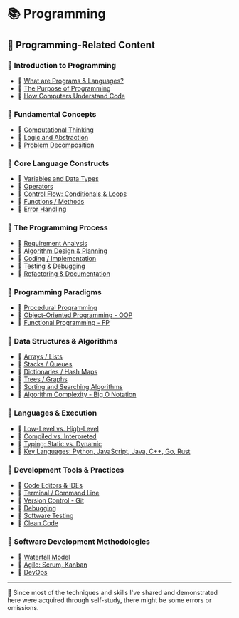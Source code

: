 # 📚 Programming

## 🔗 Programming-Related Content

### 📕 Introduction to Programming

- 📖 [What are Programs & Languages?](./01-introduction-to-programming/1_1-what-are-programs-and-languages.md)
- 📖 [The Purpose of Programming](./01-introduction-to-programming/1_2-the-purpose-of-programming.md)
- 📖 [How Computers Understand Code](./01-introduction-to-programming/1_3-how-computers-understand-code.md)

### 📕 Fundamental Concepts

- 📖 [Computational Thinking](./02-fundamental-concepts/01-computational-thinking.md)
- 📖 [Logic and Abstraction](./02-fundamental-concepts/02-logic-and-abstraction.md)
- 📖 [Problem Decomposition](./02-fundamental-concepts/03-problem-decomposition.md)

### 📕 Core Language Constructs

- 📖 [Variables and Data Types](./03-core-language-constructs/01-variables-and-data-types.md)
- 📖 [Operators](./03-core-language-constructs/02-operators.md)
- 📖 [Control Flow: Conditionals & Loops](./03-core-language-constructs/03-control-flow:-conditionals-&-loops.md)
- 📖 [Functions / Methods](./03-core-language-constructs/04-functions-and-methods.md)
- 📖 [Error Handling](./03-core-language-constructs/05-error-handing.md)

### 📕 The Programming Process

- 📖 [Requirement Analysis]()
- 📖 [Algorithm Design & Planning]()
- 📖 [Coding / Implementation]()
- 📖 [Testing & Debugging]()
- 📖 [Refactoring & Documentation]()

### 📕 Programming Paradigms

- 📖 [Procedural Programming]()
- 📖 [Object-Oriented Programming - OOP]()
- 📖 [Functional Programming - FP]()

### 📕 Data Structures & Algorithms

- 📖 [Arrays / Lists]()
- 📖 [Stacks / Queues]()
- 📖 [Dictionaries / Hash Maps]()
- 📖 [Trees / Graphs]()
- 📖 [Sorting and Searching Algorithms]()
- 📖 [Algorithm Complexity - Big O Notation]()

### 📕 Languages & Execution

- 📖 [Low-Level vs. High-Level]()
- 📖 [Compiled vs. Interpreted]()
- 📖 [Typing: Static vs. Dynamic]()
- 📖 [Key Languages: Python, JavaScript, Java, C++, Go, Rust]()

### 📕 Development Tools & Practices

- 📖 [Code Editors & IDEs]()
- 📖 [Terminal / Command Line]()
- 📖 [Version Control - Git]()
- 📖 [Debugging]()
- 📖 [Software Testing]()
- 📖 [Clean Code]()

### 📕 Software Development Methodologies

- 📖 [Waterfall Model]()
- 📖 [Agile: Scrum, Kanban]()
- 📖 [DevOps]()

---

📍 Since most of the techniques and skills I've shared and demonstrated here were acquired through self-study, there might be some errors or omissions.